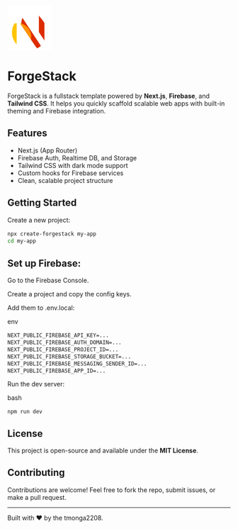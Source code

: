 <p align="left">
  <img src="forgestack.png" alt="ForgeStack Logo" width="100" />
</p>

# ForgeStack

ForgeStack is a fullstack template powered by **Next.js**, **Firebase**, and **Tailwind CSS**. It helps you quickly scaffold scalable web apps with built-in theming and Firebase integration.

## Features

- Next.js (App Router)
- Firebase Auth, Realtime DB, and Storage
- Tailwind CSS with dark mode support
- Custom hooks for Firebase services
- Clean, scalable project structure

## Getting Started

Create a new project:

```bash
npx create-forgestack my-app
cd my-app
```
## Set up Firebase:

Go to the Firebase Console.

Create a project and copy the config keys.

Add them to .env.local:

env
```
NEXT_PUBLIC_FIREBASE_API_KEY=...
NEXT_PUBLIC_FIREBASE_AUTH_DOMAIN=...
NEXT_PUBLIC_FIREBASE_PROJECT_ID=...
NEXT_PUBLIC_FIREBASE_STORAGE_BUCKET=...
NEXT_PUBLIC_FIREBASE_MESSAGING_SENDER_ID=...
NEXT_PUBLIC_FIREBASE_APP_ID=...
```
Run the dev server:

bash
```
npm run dev
```

## License

This project is open-source and available under the **MIT License**.

## Contributing

Contributions are welcome! Feel free to fork the repo, submit issues, or make a pull request.

---

Built with ❤️ by the tmonga2208.
